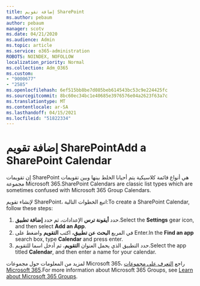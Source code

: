 ```yaml
---
title: إضافة تقويم SharePoint
ms.author: pebaum
author: pebaum
manager: scotv
ms.date: 04/21/2020
ms.audience: Admin
ms.topic: article
ms.service: o365-administration
ROBOTS: NOINDEX, NOFOLLOW
localization_priority: Normal
ms.collection: Adm_O365
ms.custom:
- "9000677"
- "2585"
ms.openlocfilehash: 6ef515bb8be7d085beb614543bc53c9e224425fc
ms.sourcegitcommit: 8bc60ec34bc1e40685e3976576e04a2623f63a7c
ms.translationtype: MT
ms.contentlocale: ar-SA
ms.lasthandoff: 04/15/2021
ms.locfileid: "51822334"
---
```

# <a name="add-a-sharepoint-calendar"></a><span data-ttu-id="80609-102">إضافة تقويم SharePoint</span><span class="sxs-lookup"><span data-stu-id="80609-102">Add a SharePoint Calendar</span></span>

<span data-ttu-id="80609-103">إن تقويمات SharePoint هي أنواع قائمة كلاسيكية يتم أحيانا الخلط بينها وبين تقويمات مجموعة Microsoft 365.</span><span class="sxs-lookup"><span data-stu-id="80609-103">SharePoint Calendars are classic list types which are sometimes confused with Microsoft 365 Group Calendars.</span></span>
 
<span data-ttu-id="80609-104">لإنشاء تقويم SharePoint، اتبع الخطوات التالية:</span><span class="sxs-lookup"><span data-stu-id="80609-104">To create a SharePoint Calendar, follow these steps:</span></span>
 
1.  <span data-ttu-id="80609-105">حدد **أيقونة ترس** الإعدادات، ثم حدد **إضافة تطبيق**.</span><span class="sxs-lookup"><span data-stu-id="80609-105">Select the **Settings** gear icon, and then select **Add an App**.</span></span>
2.  <span data-ttu-id="80609-106">في المربع **البحث عن تطبيق،** اكتب **التقويم** واضغط على Enter.</span><span class="sxs-lookup"><span data-stu-id="80609-106">In the **Find an app** search box, type **Calendar** and press enter.</span></span>
3.  <span data-ttu-id="80609-107">حدد التطبيق الذي يحمل العنوان **التقويم**، ثم أدخل اسما للتقويم.</span><span class="sxs-lookup"><span data-stu-id="80609-107">Select the app titled **Calendar**, and then enter a name for your calendar.</span></span>

<span data-ttu-id="80609-108">لمزيد من المعلومات حول مجموعات Microsoft 365، راجع [التعرف على مجموعات Microsoft 365](https://support.office.com/article/Learn-about-Office-365-groups-b565caa1-5c40-40ef-9915-60fdb2d97fa2).</span><span class="sxs-lookup"><span data-stu-id="80609-108">For more information about Microsoft 365 Groups, see [Learn about Microsoft 365 Groups](https://support.office.com/article/Learn-about-Office-365-groups-b565caa1-5c40-40ef-9915-60fdb2d97fa2).</span></span>


